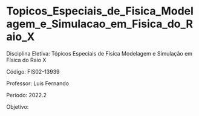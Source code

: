 # Topicos_Especiais_de_Fisica_Modelagem_e_Simulacao_em_Fisica_do_Raio_X

Disciplina Eletiva: Tópicos Especiais de Física Modelagem e Simulação em Física do Raio X

Código: FIS02-13939

Professor: Luis Fernando

Período: 2022.2

Objetivo:
